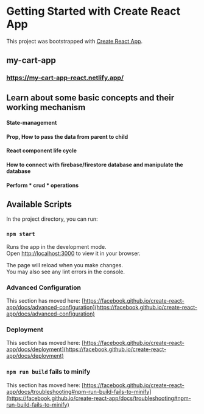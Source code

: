 # Getting Started with Create React App

This project was bootstrapped with [Create React App](https://github.com/facebook/create-react-app).

## my-cart-app

### https://my-cart-app-react.netlify.app/

## Learn about some basic concepts and their working mechanism

#### State-management

#### Prop, How to pass the data from parent to child

#### React component life cycle

#### How to connect with firebase/firestore database and manipulate the database

#### Perform * crud * operations



## Available Scripts

In the project directory, you can run:

### `npm start`

Runs the app in the development mode.\
Open [http://localhost:3000](http://localhost:3000) to view it in your browser.

The page will reload when you make changes.\
You may also see any lint errors in the console.


### Advanced Configuration

This section has moved here: [https://facebook.github.io/create-react-app/docs/advanced-configuration](https://facebook.github.io/create-react-app/docs/advanced-configuration)

### Deployment

This section has moved here: [https://facebook.github.io/create-react-app/docs/deployment](https://facebook.github.io/create-react-app/docs/deployment)

### `npm run build` fails to minify

This section has moved here: [https://facebook.github.io/create-react-app/docs/troubleshooting#npm-run-build-fails-to-minify](https://facebook.github.io/create-react-app/docs/troubleshooting#npm-run-build-fails-to-minify)
